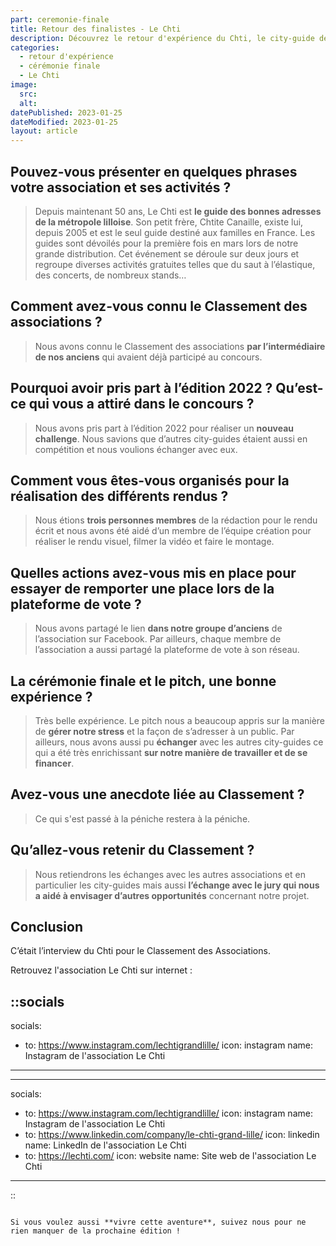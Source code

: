 ```yaml
---
part: ceremonie-finale
title: Retour des finalistes - Le Chti
description: Découvrez le retour d'expérience du Chti, le city-guide de Lille, une association de l’Edhec Business School. Le Chti est arrivé à la cinquième place pour l'édition 2022.
categories:
  - retour d'expérience
  - cérémonie finale
  - Le Chti
image:
  src:
  alt:
datePublished: 2023-01-25
dateModified: 2023-01-25
layout: article
---
```


## Pouvez-vous présenter en quelques phrases votre association et ses activités ?

> Depuis maintenant 50 ans, Le Chti est **le guide des bonnes adresses de la métropole lilloise**. Son petit frère, Chtite Canaille, existe lui, depuis 2005 et est le seul guide destiné aux familles en France.
Les guides sont dévoilés pour la première fois en mars lors de notre grande distribution. Cet événement se déroule sur deux jours et regroupe diverses activités gratuites telles que du saut à l’élastique, des concerts, de nombreux stands…
> 

## Comment avez-vous connu le Classement des associations ?

> Nous avons connu le Classement des associations **par l’intermédiaire de nos anciens** qui avaient déjà participé au concours.
> 

## Pourquoi avoir pris part à l’édition 2022 ? Qu’est-ce qui vous a attiré dans le concours ?

> Nous avons pris part à l’édition 2022 pour réaliser un **nouveau challenge**. Nous savions que d’autres city-guides étaient aussi en compétition et nous voulions échanger avec eux.
> 

## Comment vous êtes-vous organisés pour la réalisation des différents rendus ?

> Nous étions **trois personnes membres** de la rédaction pour le rendu écrit et nous avons été aidé d’un membre de l’équipe création pour réaliser le rendu visuel, filmer la vidéo et faire le montage.
> 

## Quelles actions avez-vous mis en place pour essayer de remporter une place lors de la plateforme de vote ?

> Nous avons partagé le lien **dans notre groupe d’anciens** de l’association sur Facebook. Par ailleurs, chaque membre de l’association a aussi partagé la plateforme de vote à son réseau.
> 

## La cérémonie finale et le pitch, une bonne expérience ?

> Très belle expérience. Le pitch nous a beaucoup appris sur la manière de **gérer notre stress** et la façon de s’adresser à un public. Par ailleurs, nous avons aussi pu **échanger** avec les autres city-guides ce qui a été très enrichissant **sur notre manière de travailler et de se financer**.
> 

## Avez-vous une anecdote liée au Classement ?

> Ce qui s'est passé à la péniche restera à la péniche.
> 

## Qu’allez-vous retenir du Classement ?

> Nous retiendrons les échanges avec les autres associations et en particulier les city-guides mais aussi **l’échange avec le jury qui nous a aidé à envisager d’autres opportunités** concernant notre projet.
> 

## Conclusion
C’était l’interview du Chti pour le Classement des Associations.


Retrouvez l'association Le Chti sur internet :

::socials
---
socials:
  - to: https://www.instagram.com/lechtigrandlille/
    icon: instagram
    name: Instagram de l'association Le Chti

---
---
socials:
  - to: https://www.instagram.com/lechtigrandlille/
    icon: instagram
    name: Instagram de l'association Le Chti
  - to: https://www.linkedin.com/company/le-chti-grand-lille/
    icon: linkedin
    name: LinkedIn de l'association Le Chti
  - to: https://lechti.com/
    icon: website
    name: Site web de l'association Le Chti
---
::
```

Si vous voulez aussi **vivre cette aventure**, suivez nous pour ne rien manquer de la prochaine édition !
